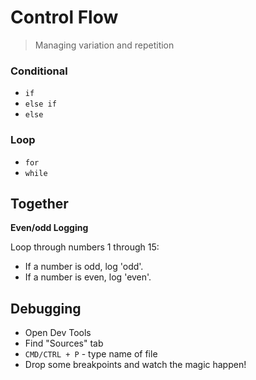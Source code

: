 Control Flow
===

> Managing variation and repetition

### Conditional

* `if`
* `else if`
* `else`

### Loop

* `for`
* `while`

## Together 

**Even/odd Logging**

Loop through numbers 1 through 15:
- If a number is odd, log 'odd'. 
- If a number is even, log 'even'.

## Debugging

* Open Dev Tools
* Find "Sources" tab
* `CMD/CTRL + P` - type name of file
* Drop some breakpoints and watch the magic happen!
